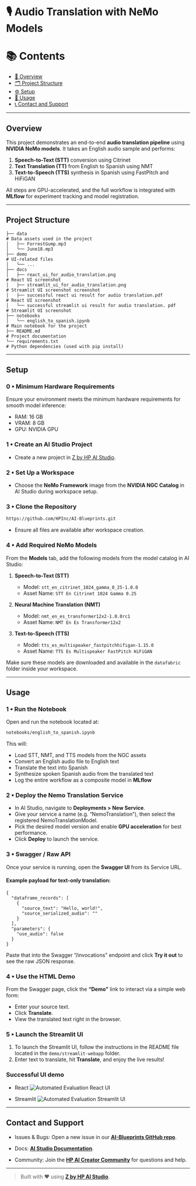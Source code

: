 # 🎙️ Audio Translation with NeMo Models

# 📚 Contents

* [🧠 Overview](#overview)
* [🗂 Project Structure](#project-structure)
* [⚙️ Setup](#setup)
* [🚀 Usage](#usage)
* [📞 Contact and Support](#contact-and-support)

---

## Overview

This project demonstrates an end-to-end **audio translation pipeline** using **NVIDIA NeMo models**. It takes an English audio sample and performs:

1. **Speech-to-Text (STT)** conversion using Citrinet  
2. **Text Translation (TT)** from English to Spanish using NMT  
3. **Text-to-Speech (TTS)** synthesis in Spanish using FastPitch and HiFiGAN  

All steps are GPU-accelerated, and the full workflow is integrated with **MLflow** for experiment tracking and model registration.

---

## Project Structure

```
├── data                                                                    # Data assets used in the project
│   ├── ForrestGump.mp3
│   └── June18.mp3
├── demo                                                                    # UI-related files
│   └── ...
├── docs
│   ├── react_ui_for_audio_translation.png                                  # React UI screenshot 
│   ├── streamlit_ui_for_audio_translation.png                              # Streamlit UI screenshot screenshot    
│   ├── successful react ui result for audio translation.pdf                # React UI screenshot 
│   └── successful streamlit ui result for audio translation. pdf           # Streamlit UI screenshot
├── notebooks
│   └── english_to_spanish.ipynb                                            # Main notebook for the project
├── README.md                                                               # Project documentation
└── requirements.txt                                                        # Python dependencies (used with pip install)
```

---

## Setup

### 0 ▪ Minimum Hardware Requirements

Ensure your environment meets the minimum hardware requirements for smooth model inference:

- RAM: 16 GB  
- VRAM: 8 GB  
- GPU: NVIDIA GPU

### 1 ▪ Create an AI Studio Project

- Create a new project in [Z by HP AI Studio](https://zdocs.datascience.hp.com/docs/aistudio/overview).

### 2 ▪ Set Up a Workspace

- Choose the **NeMo Framework** image from the **NVIDIA NGC Catalog** in AI Studio during workspace setup.

### 3 ▪ Clone the Repository

```bash
https://github.com/HPInc/AI-Blueprints.git
```

- Ensure all files are available after workspace creation.

### 4 ▪ Add Required NeMo Models

From the **Models** tab, add the following models from the model catalog in AI Studio:

1. **Speech-to-Text (STT)**  
   - Model: `stt_en_citrinet_1024_gamma_0_25-1.0.0`  
   - Asset Name: `STT En Citrinet 1024 Gamma 0.25`

2. **Neural Machine Translation (NMT)**  
   - Model: `nmt_en_es_transformer12x2-1.0.0rc1`  
   - Asset Name: `NMT En Es Transformer12x2`

3. **Text-to-Speech (TTS)**  
   - Model: `tts_es_multispeaker_fastpitchhifigan-1.15.0`  
   - Asset Name: `TTS Es Multispeaker FastPitch HiFiGAN`

Make sure these models are downloaded and available in the `datafabric` folder inside your workspace.

---

## Usage

### 1 ▪ Run the Notebook

Open and run the notebook located at:

```bash
notebooks/english_to_spanish.ipynb
```

This will:

- Load STT, NMT, and TTS models from the NGC assets  
- Convert an English audio file to English text  
- Translate the text into Spanish  
- Synthesize spoken Spanish audio from the translated text  
- Log the entire workflow as a composite model in **MLflow**

### 2 ▪ Deploy the Nemo Translation Service

- In AI Studio, navigate to **Deployments > New Service**.  
- Give your service a name (e.g. “NemoTranslation”), then select the registered NemoTranslationModel.  
- Pick the desired model version and enable **GPU acceleration** for best performance.  
- Click **Deploy** to launch the service.

### 3 ▪ Swagger / Raw API

Once your service is running, open the **Swagger UI** from its Service URL.  

#### Example payload for text-only translation:
```jsonc
{
  "dataframe_records": [
    {
      "source_text": "Hello, world!",
      "source_serialized_audio": ""
    }
  ],
  "parameters": {
    "use_audio": false
  }
}
````

Paste that into the Swagger “/invocations” endpoint and click **Try it out** to see the raw JSON response.

### 4 ▪ Use the HTML Demo

From the Swagger page, click the **“Demo”** link to interact via a simple web form:

* Enter your source text.
* Click **Translate**.
* View the translated text right in the browser.

### 5 ▪ Launch the Streamlit UI

1. To launch the Streamlit UI, follow the instructions in the README file located in the `demo/streamlit-webapp` folder.
2. Enter text to translate, hit **Translate**, and enjoy the live results!



### Successful UI demo

- React
![Automated Evaluation React UI](docs/react_ui_for_audio_translation.png)  

- Streamlit
![Automated Evaluation Streamlit UI](docs/streamlit_ui_for_audio_translation.png)  

---

## Contact and Support

- Issues & Bugs: Open a new issue in our [**AI-Blueprints GitHub repo**](https://github.com/HPInc/AI-Blueprints).

- Docs: [**AI Studio Documentation**](https://zdocs.datascience.hp.com/docs/aistudio/overview).

- Community: Join the [**HP AI Creator Community**](https://community.datascience.hp.com/) for questions and help.


---

> Built with ❤️ using [**Z by HP AI Studio**](https://www.hp.com/us-en/workstations/ai-studio.html).
